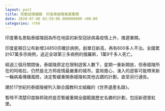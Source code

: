 ```yaml
---
layout: post
title: 防範疫情擴散　印度泰姬陵推遲重開
date: 2020-07-06 02:59:06.000000000 +08:00
categories: rthk
---
```


印度著名景點泰姬陵因為所在地區的新型冠狀病毒疫情上升，推遲重開。

印度星期日公布新增24850宗確診病例，創單日新高，再有600多人不治。全國累計67萬多宗病例，追近全球第三多病例的俄羅斯，1萬9千多人死亡。

經過三個月關閉後，泰姬陵原定在限制遊客人數下，星期一重新開放，但泰姬陵所在的阿格拉，仍然是北方邦疫情最嚴重的城市。當局擔心，湧入的遊客可能帶來新一輪病毒傳播風險，決定暫緩重開泰姬陵和其他古蹟的計劃，直至另行通告。

建於17世紀的泰姬陵被列入聯合國教科文組織的《世界遺產名錄》。

暫時不清楚印度聯邦政府是否暫緩重開全國範圍歷史名勝的計劃，包括新德里紅堡。
